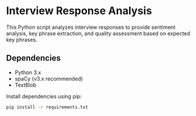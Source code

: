 # Interview Response Analysis

This Python script analyzes interview responses to provide sentiment analysis, key phrase extraction, and quality assessment based on expected key phrases.

## Dependencies
- Python 3.x
- spaCy (v3.x recommended)
- TextBlob

Install dependencies using pip:
```bash
pip install -r requirements.txt
